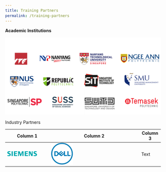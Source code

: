 ```yaml
---
title: Training Partners
permalink: /training-partners
---
```

**Academic Institutions**

![Alt text for image on Isomer site](/images/AICAC.png)

Industry Partners



| Column 1 | Column 2 | Column 3 |
| -------- | -------- | -------- |
|<a rel="noopener noreferrer" href="https://www.siemens.com/global/en.html"><img src="/images/banners-and-logos/Logo_Siemens_sie-logo-petrol-cmyk.png" alt="Siemens" style="width: 75%; height: 100%"></a>|<a rel="noopener noreferrer" href="https://www.dell.com/en-sg"><img src="/images/banners-and-logos/Dell_logo.png" alt="Dell" style="width: 25%; height: 25%"></a>| Text     |